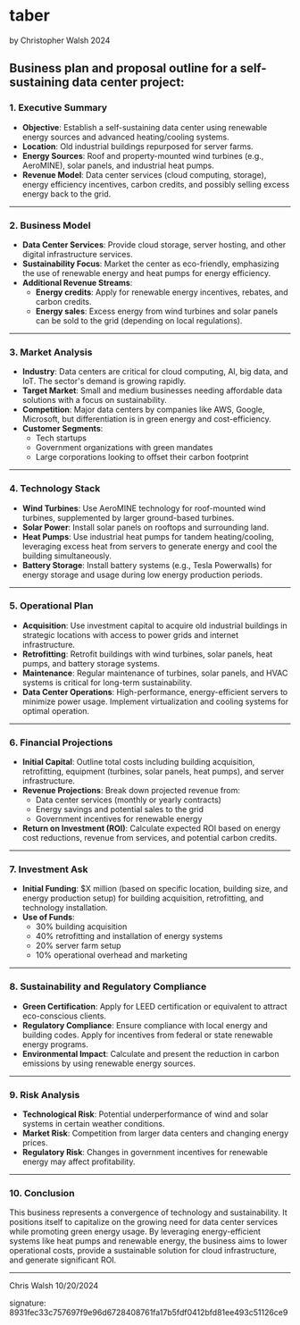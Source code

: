 # taber

by Christopher Walsh 2024

## Business plan and proposal outline for a self-sustaining data center project:

### 1. **Executive Summary**
   - **Objective**: Establish a self-sustaining data center using renewable energy sources and advanced heating/cooling systems.
   - **Location**: Old industrial buildings repurposed for server farms.
   - **Energy Sources**: Roof and property-mounted wind turbines (e.g., AeroMINE), solar panels, and industrial heat pumps.
   - **Revenue Model**: Data center services (cloud computing, storage), energy efficiency incentives, carbon credits, and possibly selling excess energy back to the grid.

---

### 2. **Business Model**
   - **Data Center Services**: Provide cloud storage, server hosting, and other digital infrastructure services.
   - **Sustainability Focus**: Market the center as eco-friendly, emphasizing the use of renewable energy and heat pumps for energy efficiency.
   - **Additional Revenue Streams**:
     - **Energy credits**: Apply for renewable energy incentives, rebates, and carbon credits.
     - **Energy sales**: Excess energy from wind turbines and solar panels can be sold to the grid (depending on local regulations).
   
---

### 3. **Market Analysis**
   - **Industry**: Data centers are critical for cloud computing, AI, big data, and IoT. The sector's demand is growing rapidly.
   - **Target Market**: Small and medium businesses needing affordable data solutions with a focus on sustainability.
   - **Competition**: Major data centers by companies like AWS, Google, Microsoft, but differentiation is in green energy and cost-efficiency.
   - **Customer Segments**:
     - Tech startups
     - Government organizations with green mandates
     - Large corporations looking to offset their carbon footprint

---

### 4. **Technology Stack**
   - **Wind Turbines**: Use AeroMINE technology for roof-mounted wind turbines, supplemented by larger ground-based turbines.
   - **Solar Power**: Install solar panels on rooftops and surrounding land.
   - **Heat Pumps**: Use industrial heat pumps for tandem heating/cooling, leveraging excess heat from servers to generate energy and cool the building simultaneously.
   - **Battery Storage**: Install battery systems (e.g., Tesla Powerwalls) for energy storage and usage during low energy production periods.

---

### 5. **Operational Plan**
   - **Acquisition**: Use investment capital to acquire old industrial buildings in strategic locations with access to power grids and internet infrastructure.
   - **Retrofitting**: Retrofit buildings with wind turbines, solar panels, heat pumps, and battery storage systems.
   - **Maintenance**: Regular maintenance of turbines, solar panels, and HVAC systems is critical for long-term sustainability.
   - **Data Center Operations**: High-performance, energy-efficient servers to minimize power usage. Implement virtualization and cooling systems for optimal operation.

---

### 6. **Financial Projections**
   - **Initial Capital**: Outline total costs including building acquisition, retrofitting, equipment (turbines, solar panels, heat pumps), and server infrastructure.
   - **Revenue Projections**: Break down projected revenue from:
     - Data center services (monthly or yearly contracts)
     - Energy savings and potential sales to the grid
     - Government incentives for renewable energy
   - **Return on Investment (ROI)**: Calculate expected ROI based on energy cost reductions, revenue from services, and potential carbon credits.

---

### 7. **Investment Ask**
   - **Initial Funding**: $X million (based on specific location, building size, and energy production setup) for building acquisition, retrofitting, and technology installation.
   - **Use of Funds**:
     - 30% building acquisition
     - 40% retrofitting and installation of energy systems
     - 20% server farm setup
     - 10% operational overhead and marketing

---

### 8. **Sustainability and Regulatory Compliance**
   - **Green Certification**: Apply for LEED certification or equivalent to attract eco-conscious clients.
   - **Regulatory Compliance**: Ensure compliance with local energy and building codes. Apply for incentives from federal or state renewable energy programs.
   - **Environmental Impact**: Calculate and present the reduction in carbon emissions by using renewable energy sources.

---

### 9. **Risk Analysis**
   - **Technological Risk**: Potential underperformance of wind and solar systems in certain weather conditions.
   - **Market Risk**: Competition from larger data centers and changing energy prices.
   - **Regulatory Risk**: Changes in government incentives for renewable energy may affect profitability.

---

### 10. **Conclusion**
   This business represents a convergence of technology and sustainability. It positions itself to capitalize on the growing need for data center services while promoting green energy usage. By leveraging energy-efficient systems like heat pumps and renewable energy, the business aims to lower operational costs, provide a sustainable solution for cloud infrastructure, and generate significant ROI.

---

Chris Walsh 10/20/2024

signature: 8931fec33c757697f9e96d6728408761fa17b5fdf0412bfd81ee493c51126ce9
